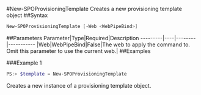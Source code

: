 #New-SPOProvisioningTemplate
Creates a new provisioning template object
##Syntax
```powershell
New-SPOProvisioningTemplate [-Web <WebPipeBind>]
```


##Parameters
Parameter|Type|Required|Description
---------|----|--------|-----------
|Web|WebPipeBind|False|The web to apply the command to. Omit this parameter to use the current web.|
##Examples

###Example 1
```powershell
PS:> $template = New-SPOProvisioningTemplate
```
Creates a new instance of a provisioning template object.
